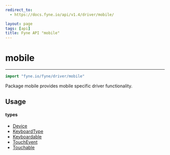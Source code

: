 ```yaml
---
redirect_to:
  - https://docs.fyne.io/api/v1.4/driver/mobile/

layout: page
tags: [api]
title: Fyne API "mobile"
---
```



# mobile
---
```go
import "fyne.io/fyne/driver/mobile"
```

Package mobile provides mobile specific driver functionality.

## Usage

#### types

 * [Device](device.html)
 * [KeyboardType](keyboardtype.html)
 * [Keyboardable](keyboardable.html)
 * [TouchEvent](touchevent.html)
 * [Touchable](touchable.html)
